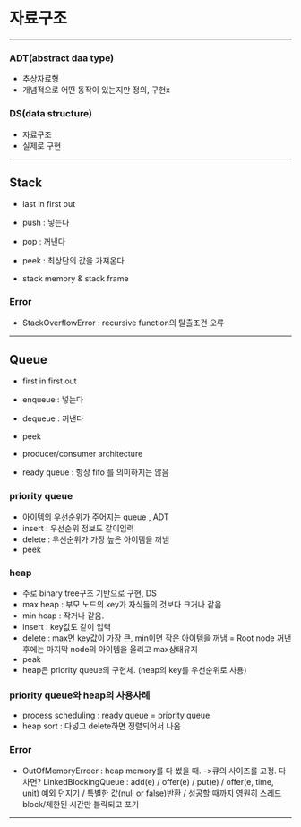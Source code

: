# 자료구조
---

### ADT(abstract daa type)
- 추상자료형
- 개념적으로 어떤 동작이 있는지만 정의, 구현x
### DS(data structure)
- 자료구조
- 실제로 구현

---

## Stack
- last in first out 
- push : 넣는다
-  pop : 꺼낸다
- peek : 최상단의 값을 가져온다 

- stack memory & stack frame
	
### Error
- StackOverflowError : recursive function의 탈출조건 오류

---

## Queue
- first in first out
- enqueue : 넣는다
- dequeue : 꺼낸다
- peek

- producer/consumer architecture
- ready queue : 항상 fifo 를 의미하지는 않음
### priority queue 
- 아이템의 우선순위가 주어지는 queue , ADT
- insert : 우선순위 정보도 같이입력
- delete : 우선순위가 가장 높은 아이템을 꺼냄
- peek
	
### heap
- 주로 binary tree구조 기반으로 구현, DS
- max heap : 부모 노드의 key가 자식들의 것보다 크거나 같음
- min heap : 작거나 같음.
- insert : key값도 같이 입력
- delete : max면 key값이 가장 큰, min이면 작은 아이템을 꺼냄 = Root node
		꺼낸후에는 마지막 node의 아이템을 올리고 max상태유지
- peak
- heap은 priority queue의 구현체. (heap의 key를 우선순위로 사용)
	
### priority queue와 heap의 사용사례
- process scheduling : ready queue = priority queue
- heap sort : 다넣고 delete하면 정렬되어서 나옴

### Error
- OutOfMemoryErroer : heap memory를 다 썼을 때. 
	->큐의 사이즈를 고정.  다 차면? 
		LinkedBlockingQueue : add(e) / offer(e) / put(e) / offer(e, time, unit)
		예외 던지기 / 특별한 값(null or false)반환  / 성공할 때까지 영원히 스레드 block/제한된 시간만 블락되고 포기

---




